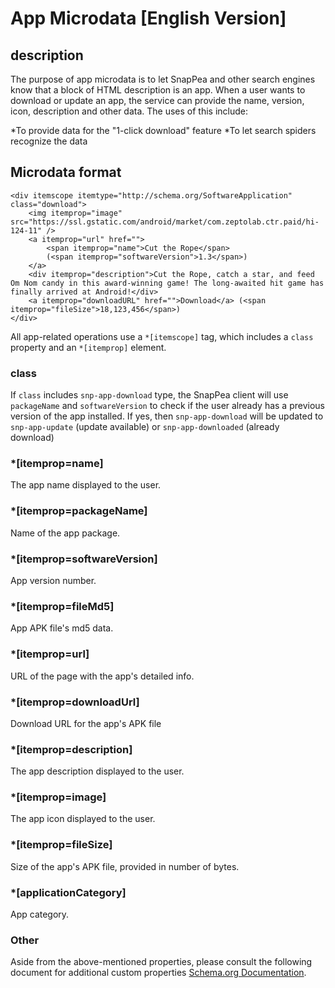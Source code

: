 # App Microdata [English Version]

## description

The purpose of app microdata is to let SnapPea and other search engines know that a block of HTML description is an app. When a user wants to download or update an app, the service can provide the name, version, icon, description and other data. The uses of this include:

*To provide data for the "1-click download" feature
*To let search spiders recognize the data

## Microdata format

	<div itemscope itemtype="http://schema.org/SoftwareApplication" class="download">
		<img itemprop="image" src="https://ssl.gstatic.com/android/market/com.zeptolab.ctr.paid/hi-124-11" />
		<a itemprop="url" href="">
			<span itemprop="name">Cut the Rope</span>
			(<span itemprop="softwareVersion">1.3</span>)
		</a>
		<div itemprop="description">Cut the Rope, catch a star, and feed Om Nom candy in this award-winning game! The long-awaited hit game has finally arrived at Android!</div>
		<a itemprop="downloadURL" href="">Download</a> (<span itemprop="fileSize">18,123,456</span>)
	</div>

All app-related operations use a `*[itemscope]` tag, which includes a `class` property and an `*[itemprop]` element.

### class

If `class` includes `snp-app-download` type, the SnapPea client will use `packageName` and `softwareVersion` to check if the user already has a previous version of the app installed. If yes, then `snp-app-download` will be updated to `snp-app-update` (update available) or `snp-app-downloaded` (already download)

### *\[itemprop=name]

The app name displayed to the user.

### *\[itemprop=packageName]

Name of the app package.

### *\[itemprop=softwareVersion]

App version number.

### *\[itemprop=fileMd5]

App APK file's md5 data.

### *\[itemprop=url]

URL of the page with the app's detailed info.

### *\[itemprop=downloadUrl]

Download URL for the app's APK file 

### *\[itemprop=description]

The app description displayed to the user.

### *\[itemprop=image]

The app icon displayed to the user.

### *\[itemprop=fileSize]

Size of the app's APK file, provided in number of bytes.

### *\[applicationCategory]

App category.

### Other

Aside from the above-mentioned properties, please consult the following document for additional custom properties [Schema.org Documentation](http://schema.org/SoftwareApplication).
